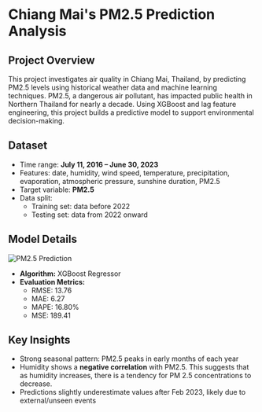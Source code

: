 # Chiang Mai's PM2.5 Prediction Analysis

## Project Overview
This project investigates air quality in Chiang Mai, Thailand, by predicting PM2.5 levels using historical weather data and machine learning techniques. PM2.5, a dangerous air pollutant, has impacted public health in Northern Thailand for nearly a decade. Using XGBoost and lag feature engineering, this project builds a predictive model to support environmental decision-making.

## Dataset
- Time range: **July 11, 2016 – June 30, 2023**
- Features: date, humidity, wind speed, temperature, precipitation, evaporation, atmospheric pressure, sunshine duration, PM2.5
- Target variable: **PM2.5**
- Data split: 
  - Training set: data before 2022
  - Testing set: data from 2022 onward

## Model Details
![PM2.5 Prediction](images/pm25_prediction_plot.png)
- **Algorithm:** XGBoost Regressor
- **Evaluation Metrics:**
  - RMSE: 13.76
  - MAE: 6.27
  - MAPE: 16.80%
  - MSE: 189.41

## Key Insights
- Strong seasonal pattern: PM2.5 peaks in early months of each year
- Humidity shows a **negative correlation** with PM2.5. This suggests that as humidity increases, there is a tendency for PM 2.5 concentrations to decrease.
- Predictions slightly underestimate values after Feb 2023, likely due to external/unseen events
